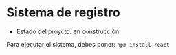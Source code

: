 <h1> Sistema de registro</h1>

- Estado del proycto: en construcción

Para ejecutar el sistema, debes poner:
```npm install react```

